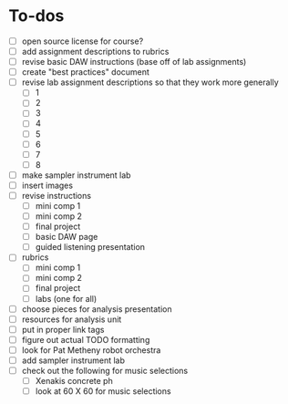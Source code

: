 # To-dos

- [ ] open source license for course?
- [ ] add assignment descriptions to rubrics
- [ ] revise basic DAW instructions (base off of lab assignments)
- [ ] create "best practices" document
- [ ] revise lab assignment descriptions so that they work more generally
  - [ ] 1
  - [ ] 2
  - [ ] 3
  - [ ] 4
  - [ ] 5
  - [ ] 6
  - [ ] 7
  - [ ] 8
- [ ] make sampler instrument lab
- [ ] insert images
- [ ] revise instructions
  - [ ] mini comp 1
  - [ ] mini comp 2
  - [ ] final project
  - [ ] basic DAW page
  - [ ] guided listening presentation
- [ ] rubrics
  - [ ] mini comp 1
  - [ ] mini comp 2
  - [ ] final project
  - [ ] labs (one for all)
- [ ] choose pieces for analysis presentation
- [ ] resources for analysis unit
- [ ] put in proper link tags
- [ ] figure out actual TODO formatting
- [ ] look for Pat Metheny robot orchestra
- [ ] add sampler instrument lab
- [ ] check out the following for music selections
  - [ ] Xenakis concrete ph
  - [ ] look at 60 X 60 for music selections
